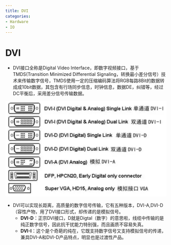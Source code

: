 ```yaml
---
title: DVI
categories:
- Hardware
- IO
---
```

# DVI
- DVI接口全称是Digital Video Interface，即数字视频接口，基于TMDS(Transition Minimized Differential Signaling，转换最小差分信号）技术来传输数字信号，TMDS使用一定的压缩编码算法将RGB每路8Bit的数据转成成10bit数据，其包含有行场同步信息，时钟信息，数据DE，纠错等，经过DC平衡后，采用差分信号传输数据。

![](https://raw.githubusercontent.com/LuShan123888/Files/main/Pictures/202411160017518.jpeg)

- DVI可以实现长距离，高质量的数字信号传输，它有五种版本，DVI-A,DVI-D（容性产物，用了DVI接口形式，却传递的是模拟信号。
    - **DVI-D**：正宗DVI接口，D就是Digtal（数字）的意思啦，线缆中传输的是纯正数字信号，因此抗干扰能力特别强，而且画质不容易失真。
    - **DVI-I**：这个是个奇葩的纯在，它既支持数字信号又支持模拟信号的传递，兼具DVI-A和DVI-D产品特点，明显也是过渡性产品。
